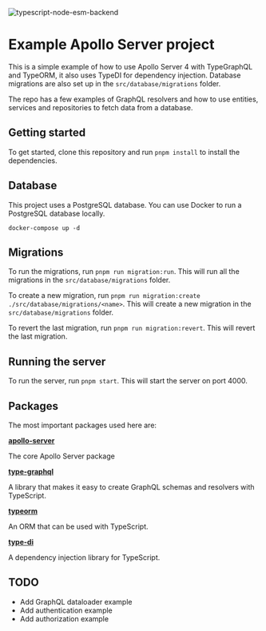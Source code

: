 ![typescript-node-esm-backend](https://github.com/ottoo/typescript-node-esm-backend/actions/workflows/test.yml/badge.svg)

# Example Apollo Server project

This is a simple example of how to use Apollo Server 4 with TypeGraphQL and TypeORM, it also uses TypeDI for dependency injection. Database migrations are also set up in the `src/database/migrations` folder.

The repo has a few examples of GraphQL resolvers and how to use entities, services and repositories to fetch data from a database.

## Getting started

To get started, clone this repository and run `pnpm install` to install the dependencies.

## Database

This project uses a PostgreSQL database. You can use Docker to run a PostgreSQL database locally.

```
docker-compose up -d
```

## Migrations

To run the migrations, run `pnpm run migration:run`. This will run all the migrations in the `src/database/migrations` folder.

To create a new migration, run `pnpm run migration:create ./src/database/migrations/<name>`. This will create a new migration in the `src/database/migrations` folder.

To revert the last migration, run `pnpm run migration:revert`. This will revert the last migration.

## Running the server

To run the server, run `pnpm start`. This will start the server on port 4000.

## Packages

The most important packages used here are:

**[apollo-server](https://www.npmjs.com/package/apollo-server)**

The core Apollo Server package

**[type-graphql](https://www.npmjs.com/package/type-graphql)**

A library that makes it easy to create GraphQL schemas and resolvers with TypeScript.

**[typeorm](https://www.npmjs.com/package/typeorm)**

An ORM that can be used with TypeScript.

**[type-di](https://www.npmjs.com/package/type-di)**

A dependency injection library for TypeScript.

## TODO

- Add GraphQL dataloader example
- Add authentication example
- Add authorization example
